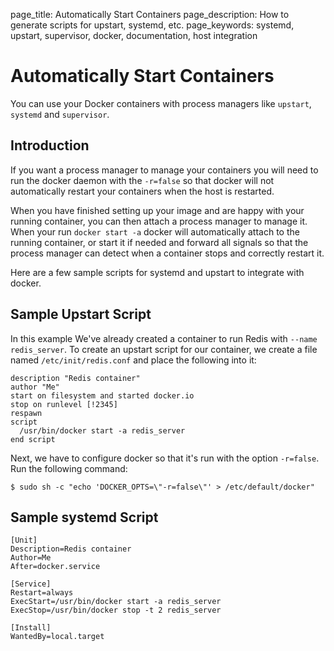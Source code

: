 page_title: Automatically Start Containers
page_description: How to generate scripts for upstart, systemd, etc.
page_keywords: systemd, upstart, supervisor, docker, documentation, host integration

# Automatically Start Containers

You can use your Docker containers with process managers like
`upstart`, `systemd` and `supervisor`.

## Introduction

If you want a process manager to manage your containers you will need to
run the docker daemon with the `-r=false` so that
docker will not automatically restart your containers when the host is
restarted.

When you have finished setting up your image and are happy with your
running container, you can then attach a process manager to manage it.
When your run `docker start -a` docker will
automatically attach to the running container, or start it if needed and
forward all signals so that the process manager can detect when a
container stops and correctly restart it.

Here are a few sample scripts for systemd and upstart to integrate with
docker.

## Sample Upstart Script

In this example We've already created a container to run Redis with
`--name redis_server`. To create an upstart script
for our container, we create a file named
`/etc/init/redis.conf` and place the following into
it:

    description "Redis container"
    author "Me"
    start on filesystem and started docker.io
    stop on runlevel [!2345]
    respawn
    script
      /usr/bin/docker start -a redis_server
    end script

Next, we have to configure docker so that it's run with the option
`-r=false`. Run the following command:

    $ sudo sh -c "echo 'DOCKER_OPTS=\"-r=false\"' > /etc/default/docker"

## Sample systemd Script

    [Unit]
    Description=Redis container
    Author=Me
    After=docker.service

    [Service]
    Restart=always
    ExecStart=/usr/bin/docker start -a redis_server
    ExecStop=/usr/bin/docker stop -t 2 redis_server

    [Install]
    WantedBy=local.target
